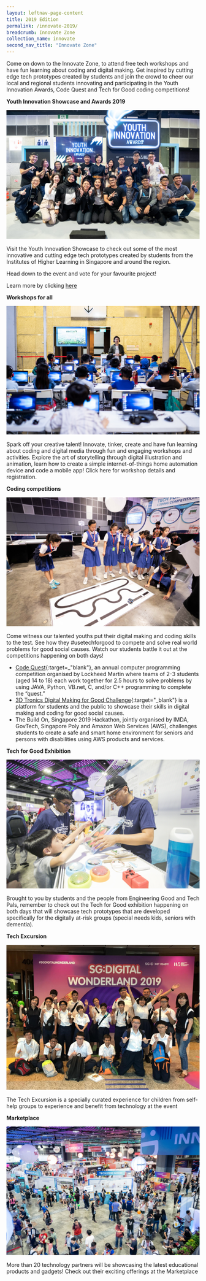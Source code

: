 ```yaml
---
layout: leftnav-page-content
title: 2019 Edition
permalink: /innovate-2019/
breadcrumb: Innovate Zone
collection_name: innovate
second_nav_title: "Innovate Zone"
---
```

Come on down to the Innovate Zone, to attend free tech workshops and have fun learning about coding and digital making. Get inspired by cutting edge tech prototypes created by students and join the crowd to cheer our local and regional students innovating and participating in the Youth Innovation Awards, Code Quest and Tech for Good coding competitions!

**Youth Innovation Showcase and Awards 2019**

![1](/images/innovate/yia/yia-1.jpg)

Visit the Youth Innovation Showcase to check out some of the most innovative and cutting edge tech prototypes created by students from the Institutes of Higher Learning in Singapore and around the region. 

Head down to the event and vote for your favourite project!

Learn more by clicking [here](/innovate/youth-innovation-awards/)

**Workshops for all**

![2](/images/innovate/innovate1.jpg)

Spark off your creative talent! Innovate, tinker, create and have fun learning about coding and digital media through fun and engaging workshops and activities. Explore the art of storytelling through digital illustration and animation, learn how to create a simple internet-of-things home automation device and code a mobile app! Click here for workshop details and registration. 

**Coding competitions**

![3](/images/innovate/innovate2.jpg)

Come witness our talented youths put their digital making and coding skills to the test. See how they #usetechforgood to compete and solve real world problems for good social causes. Watch our students battle it out at the competitions happening on both days!

* [Code Quest](https://www.lockheedmartin.com/en-us/who-we-are/communities/codequest.html){:target=_"blank"}, an annual computer programming competition organised by Lockheed Martin where teams of 2-3 students (aged 14 to 18) each work together for 2.5 hours to solve problems by using JAVA, Python, VB.net, C, and/or C++ programming to complete the “quest.”<br>
* [3D Tronics Digital Making for Good Challenge](https://www.3d-tronics.com/){:target="_blank"} is a platform for students and the public to showcase their skills in digital making and coding for good social causes.<br>
* The Build On, Singapore 2019 Hackathon, jointly organised by IMDA, GovTech, Singapore Poly and Amazon Web Services (AWS), challenges students to create a safe and smart home environment for seniors and persons with disabilities using AWS products and services.<br>

**Tech for Good Exhibition**

![4](/images/innovate/innovate3.jpg)

Brought to you by students and the people from Engineering Good and Tech Pals, remember to check out the Tech for Good exhibition happening on both days that will showcase tech prototypes that are developed specifically for the digitally at-risk groups (special needs kids, seniors with dementia).

**Tech Excursion**

![5](/images/innovate/innovate6.jpg)

The Tech Excursion is a specially curated experience for children from self-help groups to experience and benefit from technology at the event

**Marketplace**

![6](/images/innovate/innovate5.jpg)

More than 20 technology partners will be showcasing the latest educational products and gadgets! Check out their exciting offerings at the Marketplace
